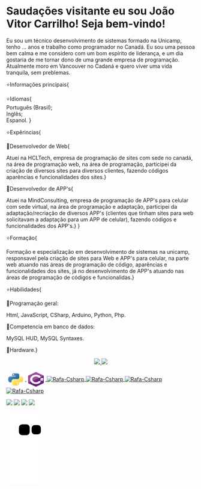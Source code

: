 # Saudações visitante eu sou João Vitor Carrilho! Seja bem-vindo!
Eu sou um técnico desenvolvimento de sistemas formado na Unicamp, tenho ... anos e trabalho como programador no Canadá.
Eu sou uma pessoa bem calma e me considero com um bom espírito de liderança, e um dia gostaria de me tornar dono de uma grande empresa de programação. Atualmente moro em Vancouver no Cadaná e quero viver uma vida tranquila, sem preblemas.

⭐Informações principais{
  
⭐Idiomas{                                                                                                                                                               
  Português (Brasil);                                                                                                                                                   
  Inglês;                                                                                                                                                               
  Espanol.
       } 
          
⭐Expêrincias{
     
  🔸Desenvolvedor de Web{

  Atuei na HCLTech, empresa de programação de sites com sede no canadá,
  na área de programação web, na área de programação, participei da 
  criação de diversos sites para diversos clientes, fazendo códigos 
  aparências e funcionalidades dos sites.}

  🔸Desenvolvedor de APP's{
  
  Atuei na MindConsulting, empresa de programação de APP's para 
  celular com sede virtual, na área de programação e adaptação, 
  participei da adaptação/recriação de diversos APP's (clientes
  que tinham sites para web solicitavam a adaptação para um APP
  de celular), fazendo códigos e funcionalidades dos APP's.}
           } 

⭐Formação{

  Formação e especialização em desenvolvimento de sistemas
  na unicamp, responsavel pela criação de sites para Web e 
  APP's para celular, na parte web atuando nas áreas de 
  programação de código, aparências e funcionalidades dos 
  sites, já no desenvolvimento de APP's atuando nas áreas 
  de programação de códigos e funcionalidas.}
  
⭐Habilidades{

  🔸Programação geral:
  
  Html,
  JavaScript,
  CSharp,
  Arduino,
  Python,
  Php.
  
  🔸Competencia em banco de dados:
  
  MySQL HUD,
  MySQL Syntaxes.
  
  🔸Hardware.}
           

  
<div align="center">
  <a href="https://github.com/B1nair3">
  <img height="180em" src="https://github-readme-stats.vercel.app/api?username=B1nair3&show_icons=true&theme=dark&include_all_commits=true&count_private=true"/>
  <img height="180em" src="https://github-readme-stats.vercel.app/api/top-langs/?username=B1nair3&layout=compact&langs_count=7&theme=dark"/>
</div>
<div style="display: inline_block"><br>
  <img align="center" alt="Rafa-Python" height="40" width="50" src="https://raw.githubusercontent.com/devicons/devicon/master/icons/python/python-original.svg">
  <img align="center" alt="Rafa-Csharp" height="40" width="50" src="https://raw.githubusercontent.com/devicons/devicon/master/icons/csharp/csharp-original.svg">
  <img align="center" alt="Rafa-Csharp" height="40" width="50" src="https://cdn.jsdelivr.net/gh/devicons/devicon/icons/arduino/arduino-original-wordmark.svg" />
  <img align="center" alt="Rafa-Csharp" height="40" width="50" <img src="https://cdn.jsdelivr.net/gh/devicons/devicon/icons/javascript/javascript-original.svg" />
  <img align="center" alt="Rafa-Csharp" height="40" width="50" <img src="https://cdn.jsdelivr.net/gh/devicons/devicon/icons/mysql/mysql-plain-wordmark.svg" />
  <img align="center" alt="Rafa-Csharp" height="40" width="50" <img src="https://cdn.jsdelivr.net/gh/devicons/devicon/icons/php/php-plain.svg" />
  

  
  
  <a href="https://instagram.com/B1nair3" target="_blank"><img src="https://img.shields.io/badge/-Instagram-%23E4405F?style=for-the-badge&logo=instagram&logoColor=white" target="_blank"></a>
  <a href="https://twitter.com/jvcb1nair3" target="_blank"><img src="https://img.shields.io/badge/Twitter-1DA1F2?style=for-the-badge&logo=twitter&logoColor=white" target="_blank"></a>
<a href = "mailto:jvcb1nair3@gmail.com"><img src="https://img.shields.io/badge/-Gmail-%23333?style=for-the-badge&logo=gmail&logoColor=white" target="_blank"></a>
 <a href="https://discord.gg/behx2WUJ" target="_blank"><img src="https://img.shields.io/badge/Discord-7289DA?style=for-the-badge&logo=discord&logoColor=white" target="_blank"></a> 
  
  
  
   ![Snake animation](https://github.com/B1nair3/B1nair3/blob/output/github-contribution-grid-snake.svg)
 
